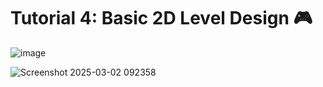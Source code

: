 # Tutorial 4: Basic 2D Level Design 🎮

![image](https://github.com/user-attachments/assets/e3972c7c-0504-463e-a046-96adf90e0c65)

![Screenshot 2025-03-02 092358](https://github.com/user-attachments/assets/49647da9-ddd6-4baf-a6c6-18d9f68124d5)
